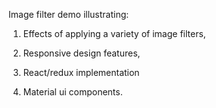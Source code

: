 Image filter demo illustrating:

1. Effects of applying a variety of image filters,

2. Responsive design features,

3. React/redux implementation

4. Material ui components.



